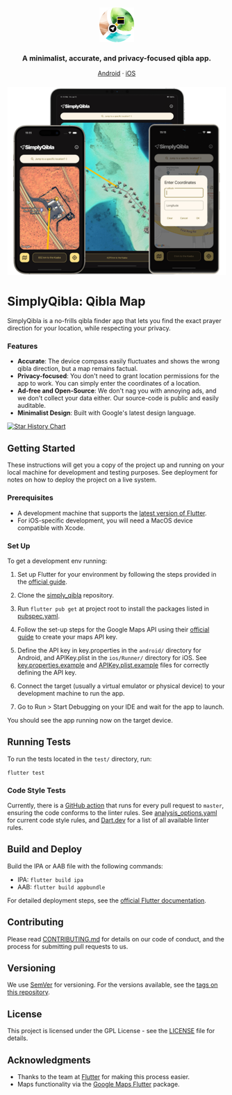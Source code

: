 <h3 align="center">
    <img width="80" alt="SimplyQibla logo" src="./assets/brand/splash-circle.png">
</h3>

<h3 align="center">A minimalist, accurate, and privacy-focused qibla app.</h3>

<p align="center">
    <a href="https://play.google.com/store/apps/details?id=com.towardsikhlaas.simplyqibla">Android</a>
    ·  
    <a href="https://apps.apple.com/app/id6504881956">iOS</a>
</p>

<h3 align="center"><img width="700" alt="app screenshots" src="./assets/repo/multi-device.png"></h3>

# SimplyQibla: Qibla Map

SimplyQibla is a no-frills qibla finder app that lets you find the exact prayer direction for your location, while respecting your privacy.

### Features

- **Accurate**: The device compass easily fluctuates and shows the wrong qibla direction, but a map remains factual.
- **Privacy-focused**: You don't need to grant location permissions for the app to work. You can simply enter the coordinates of a location.
- **Ad-free and Open-Source**: We don't nag you with annoying ads, and we don't collect your data either. Our source-code is public and easily auditable.
- **Minimalist Design**: Built with Google's latest design language.

<a href="https://star-history.com/#TowardsIkhlaas/simply_qibla&Date">
 <picture>
   <source media="(prefers-color-scheme: dark)" srcset="https://api.star-history.com/svg?repos=TowardsIkhlaas/simply_qibla&type=Date&theme=dark" />
   <source media="(prefers-color-scheme: light)" srcset="https://api.star-history.com/svg?repos=TowardsIkhlaas/simply_qibla&type=Date" />
   <img alt="Star History Chart" src="https://api.star-history.com/svg?repos=TowardsIkhlaas/simply_qibla&type=Date" />
 </picture>
</a>

## Getting Started

These instructions will get you a copy of the project up and running on your local machine for development and testing purposes. See deployment for notes on how to deploy the project on a live system.

### Prerequisites

- A development machine that supports the [latest version of Flutter](https://docs.flutter.dev/release/release-notes).
- For iOS-specific development, you will need a MacOS device compatible with Xcode.

### Set Up

To get a development env running:

1. Set up Flutter for your environment by following the steps provided in the [official guide](https://docs.flutter.dev/get-started/install).

2. Clone the [simply_qibla](https://github.com/TowardsIkhlaas/simply_qibla) repository.

3. Run `flutter pub get` at project root to install the packages listed in [pubspec.yaml](https://github.com/TowardsIkhlaas/simply_qibla/blob/master/pubspec.yaml).

4. Follow the set-up steps for the Google Maps API using their [official guide](https://pub.dev/packages/google_maps_flutter#getting-started) to create your maps API key.

5. Define the API key in key.properties in the `android/` directory for Android, and APIKey.plist in the `ios/Runner/` directory for iOS. See [key.properties.example](https://github.com/TowardsIkhlaas/simply_qibla/blob/master/android/key.properties.example) and [APIKey.plist.example](https://github.com/TowardsIkhlaas/simply_qibla/blob/master/ios/Runner/APIKey.plist.example) files for correctly defining the API key.

6. Connect the target (usually a virtual emulator or physical device) to your development machine to run the app.

7. Go to Run > Start Debugging on your IDE and wait for the app to launch.

You should see the app running now on the target device.

## Running Tests

To run the tests located in the `test/` directory, run:

`flutter test`

### Code Style Tests

Currently, there is a [GitHub action](https://github.com/TowardsIkhlaas/simply_qibla/blob/master/.github/workflows/ci.yml) that runs for every pull request to `master`, ensuring the code conforms to the linter rules. See [analysis_options.yaml](https://github.com/TowardsIkhlaas/simply_qibla/blob/master/analysis_options.yaml) for current code style rules, and [Dart.dev](https://dart.dev/tools/linter-rules) for a list of all available linter rules.

## Build and Deploy

Build the IPA or AAB file with the following commands:

- IPA: `flutter build ipa`
- AAB: `flutter build appbundle`

For detailed deployment steps, see the [official Flutter documentation](https://docs.flutter.dev/deployment).

## Contributing

Please read [CONTRIBUTING.md](https://github.com/TowardsIkhlaas/simply_qibla/blob/master/.github/CONTRIBUTING.md) for details on our code of conduct, and the process for submitting pull requests to us.

## Versioning

We use [SemVer](http://semver.org) for versioning. For the versions available, see the [tags on this repository](https://github.com/TowardsIkhlaas/simply_qibla/tags).

## License

This project is licensed under the GPL License - see the [LICENSE](LICENSE) file for details.

## Acknowledgments

- Thanks to the team at [Flutter](https://flutter.dev) for making this process easier.
- Maps functionality via the [Google Maps Flutter](https://pub.dev/packages/google_maps_flutter) package.
